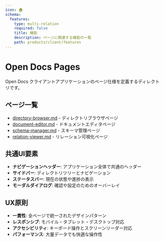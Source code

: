 ```yaml
---
icon: 🏠
schema:
  features:
    type: multi-relation
    required: false
    title: 機能
    description: ページに関連する機能の一覧
    path: products/client/features
---
```


# Open Docs Pages

Open Docs クライアントアプリケーションのページ仕様を定義するディレクトリです。

## ページ一覧

- [directory-browser.md](./directory-browser.md) - ディレクトリブラウザページ
- [document-editor.md](./document-editor.md) - ドキュメントエディタページ
- [schema-manager.md](./schema-manager.md) - スキーマ管理ページ
- [relation-viewer.md](./relation-viewer.md) - リレーション可視化ページ

## 共通UI要素

- **ナビゲーションヘッダー**: アプリケーション全体で共通のヘッダー
- **サイドバー**: ディレクトリツリーとナビゲーション
- **ステータスバー**: 現在の状態や進捗の表示
- **モーダルダイアログ**: 確認や設定のためのオーバーレイ

## UX原則

- **一貫性**: 全ページで統一されたデザインパターン
- **レスポンシブ**: モバイル・タブレット・デスクトップ対応
- **アクセシビリティ**: キーボード操作とスクリーンリーダー対応
- **パフォーマンス**: 大量データでも快適な操作性
